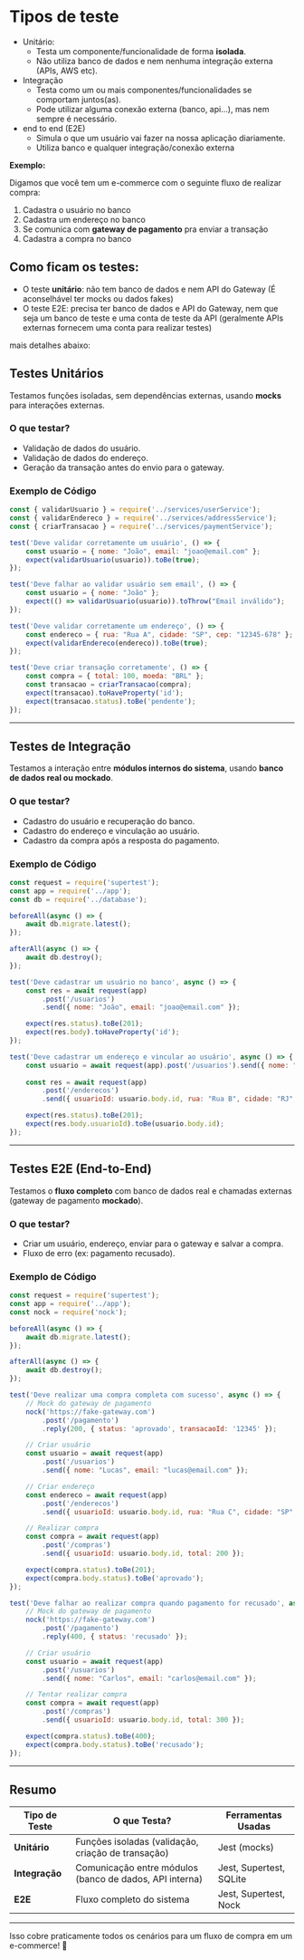 # Tipos de teste

* Unitário:
    * Testa um componente/funcionalidade de forma **isolada**.
    * Não utiliza banco de dados e nem nenhuma integração externa (APIs, AWS etc).
* Integração
    * Testa como um ou mais componentes/funcionalidades se comportam juntos(as).
    * Pode utilizar alguma conexão externa (banco, api...), mas nem sempre é necessário.
* end to end (E2E)
    * Simula o que um usuário vai fazer na nossa aplicação diariamente.
    * Utiliza banco e qualquer integração/conexão externa

**Exemplo:**

Digamos que você tem um e-commerce com o seguinte fluxo de realizar compra:

1. Cadastra o usuário no banco
2. Cadastra um endereço no banco
3. Se comunica com **gateway de pagamento** pra enviar a transação
4. Cadastra a compra no banco

## Como ficam os testes:
- O teste **unitário**: não tem banco de dados e nem API do Gateway (É aconselhável ter mocks ou dados fakes)
- O teste E2E: precisa ter banco de dados e API do Gateway, nem que seja um banco de teste e uma conta de teste da API (geralmente APIs externas fornecem uma conta para realizar testes)

mais detalhes abaixo:

## **Testes Unitários**
Testamos funções isoladas, sem dependências externas, usando **mocks** para interações externas.

### **O que testar?**
- Validação de dados do usuário.
- Validação de dados do endereço.
- Geração da transação antes do envio para o gateway.

### **Exemplo de Código**
```javascript
const { validarUsuario } = require('../services/userService');
const { validarEndereco } = require('../services/addressService');
const { criarTransacao } = require('../services/paymentService');

test('Deve validar corretamente um usuário', () => {
    const usuario = { nome: "João", email: "joao@email.com" };
    expect(validarUsuario(usuario)).toBe(true);
});

test('Deve falhar ao validar usuário sem email', () => {
    const usuario = { nome: "João" };
    expect(() => validarUsuario(usuario)).toThrow("Email inválido");
});

test('Deve validar corretamente um endereço', () => {
    const endereco = { rua: "Rua A", cidade: "SP", cep: "12345-678" };
    expect(validarEndereco(endereco)).toBe(true);
});

test('Deve criar transação corretamente', () => {
    const compra = { total: 100, moeda: "BRL" };
    const transacao = criarTransacao(compra);
    expect(transacao).toHaveProperty('id');
    expect(transacao.status).toBe('pendente');
});
```

---

## **Testes de Integração**
Testamos a interação entre **módulos internos do sistema**, usando **banco de dados real ou mockado**.

### **O que testar?**
- Cadastro do usuário e recuperação do banco.
- Cadastro do endereço e vinculação ao usuário.
- Cadastro da compra após a resposta do pagamento.

### **Exemplo de Código**
```javascript
const request = require('supertest');
const app = require('../app');
const db = require('../database');

beforeAll(async () => {
    await db.migrate.latest();
});

afterAll(async () => {
    await db.destroy();
});

test('Deve cadastrar um usuário no banco', async () => {
    const res = await request(app)
        .post('/usuarios')
        .send({ nome: "João", email: "joao@email.com" });

    expect(res.status).toBe(201);
    expect(res.body).toHaveProperty('id');
});

test('Deve cadastrar um endereço e vincular ao usuário', async () => {
    const usuario = await request(app).post('/usuarios').send({ nome: "Maria", email: "maria@email.com" });
    
    const res = await request(app)
        .post('/enderecos')
        .send({ usuarioId: usuario.body.id, rua: "Rua B", cidade: "RJ", cep: "54321-876" });

    expect(res.status).toBe(201);
    expect(res.body.usuarioId).toBe(usuario.body.id);
});
```

---

## **Testes E2E (End-to-End)**
Testamos o **fluxo completo** com banco de dados real e chamadas externas (gateway de pagamento **mockado**).

### **O que testar?**
- Criar um usuário, endereço, enviar para o gateway e salvar a compra.
- Fluxo de erro (ex: pagamento recusado).

### **Exemplo de Código**
```javascript
const request = require('supertest');
const app = require('../app');
const nock = require('nock');

beforeAll(async () => {
    await db.migrate.latest();
});

afterAll(async () => {
    await db.destroy();
});

test('Deve realizar uma compra completa com sucesso', async () => {
    // Mock do gateway de pagamento
    nock('https://fake-gateway.com')
        .post('/pagamento')
        .reply(200, { status: 'aprovado', transacaoId: '12345' });

    // Criar usuário
    const usuario = await request(app)
        .post('/usuarios')
        .send({ nome: "Lucas", email: "lucas@email.com" });

    // Criar endereço
    const endereco = await request(app)
        .post('/enderecos')
        .send({ usuarioId: usuario.body.id, rua: "Rua C", cidade: "SP", cep: "00000-111" });

    // Realizar compra
    const compra = await request(app)
        .post('/compras')
        .send({ usuarioId: usuario.body.id, total: 200 });

    expect(compra.status).toBe(201);
    expect(compra.body.status).toBe('aprovado');
});

test('Deve falhar ao realizar compra quando pagamento for recusado', async () => {
    // Mock do gateway de pagamento
    nock('https://fake-gateway.com')
        .post('/pagamento')
        .reply(400, { status: 'recusado' });

    // Criar usuário
    const usuario = await request(app)
        .post('/usuarios')
        .send({ nome: "Carlos", email: "carlos@email.com" });

    // Tentar realizar compra
    const compra = await request(app)
        .post('/compras')
        .send({ usuarioId: usuario.body.id, total: 300 });

    expect(compra.status).toBe(400);
    expect(compra.body.status).toBe('recusado');
});
```

---

## **Resumo**
| Tipo de Teste  | O que Testa? | Ferramentas Usadas |
|---------------|-------------|------------------|
| **Unitário** | Funções isoladas (validação, criação de transação) | Jest (mocks) |
| **Integração** | Comunicação entre módulos (banco de dados, API interna) | Jest, Supertest, SQLite |
| **E2E** | Fluxo completo do sistema | Jest, Supertest, Nock |

---

Isso cobre praticamente todos os cenários para um fluxo de compra em um e-commerce! 🚀